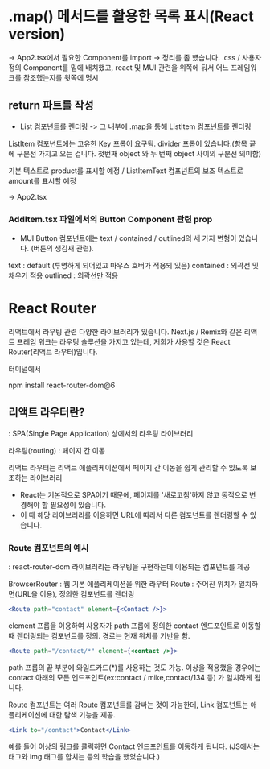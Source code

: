 # .map() 메서드를 활용한 목록 표시(React version)

-> App2.tsx에서 필요한 Component를 import -> 정리를 좀 헀습니다. .css / 사용자 정의 Component를 밑에 배치했고, react 및 MUI 관련을 위쪽에 둬서 어느 프레임워크를 참조했는지를 윗쪽에 명시

## return 파트를 작성

- List 컴포넌트를 렌더링 -> 그 내부에 .map을 통해 ListItem 컴포넌트를 렌더링

ListItem 컴포넌트에는 고유한 Key 프롭이 요구됨. divider 프롭이 있습니다.(항목 끝에 구분선 가지고 오는 겁니다. 첫번째 object 와 두 번째 object 사이의 구분선 의미함)

기본 텍스트로 product를 표시할 예정 / ListItemText 컴포넌트의 보조 텍스트로 amount를 표시할 예정

-> App2.tsx

### AddItem.tsx 파일에서의 Button Component 관련 prop

- MUI Button 컴포넌트에는 text / contained / outlined의 세 가지 변형이 있습니다. (버튼의 생김새 관련).

text : default (투명하게 되어있고 마우스 호버가 적용되 있음)
contained : 외곽선 및 채우기 적용
outlined : 외곽선만 적용

# React Router

리액트에서 라우팅 관련 다양한 라이브러리가 있습니다. Next.js / Remix와 같은 리액트 프레임 워크는 라우팅 솔루션을 가지고 있는데, 저희가 사용할 것은 React Router(리액트 라우터)입니다. 

터미널에서 

npm install react-router-dom@6

## 리액트 라우터란?

: SPA(Single Page Application) 상에서의 라우팅 라이브러리

라우팅(routing) : 페이지 간 이동

리액트 라우터는 리액트 애플리케이션에서 페이지 간 이동을 쉽게 관리할 수 있도록 보조하는 라이브러리

- React는 기본적으로 SPA이기 때문에, 페이지를 '새로고침'하지 않고 동적으로 변경해야 할 필요성이 있습니다.
- 이 때 해당 라이브러리를 이용하면 URL에 따라서 다른 컴포넌트를 렌더링할 수 있습니다.

### Route 컴포넌트의 예시

: react-router-dom 라이브러리는 라우팅을 구현하는데 이용되는 컴포넌트를 제공

BrowserRouter : 웹 기본 애플리케이션을 위한 라우터
Route : 주어진 위치가 일치하면(URL을 이용), 정의한 컴포넌트를 렌더링

```jsx
<Route path="contact" element={<Contact />}>
```

element 프롭을 이용하여 사용자가 path 프롭에 정의한 contact 엔드포인트로 이동할 때 렌더링되는 컴포넌트를 정의. 경로는 현재 위치를 기반을 함.

```jsx
<Route path="/contact/*" element={<contact />}>
```
path 프롭의 끝 부분에 와일드카드(*)를 사용하는 것도 가능.
이상을 적용했을 경우에는 contact 아래의 모든 엔드포인트(ex:contact / mike,contact/134 등) 가 일치하게 됩니다. 

Route 컴포넌트는 여러 Route 컴포넌트를 감싸는 것이 가능한데, Link 컴포넌트는 애플리케이션에 대한 탐색 기능을 제공.

```jsx
<Link to="/contact">Contact</Link>
```
예를 들어 이상의 링크를 클릭하면 Contact 엔드포인트를 이동하게 됩니다. (JS에서는 <a>태그와 img 태그를 합치는 등의 학습을 했었습니다.)
